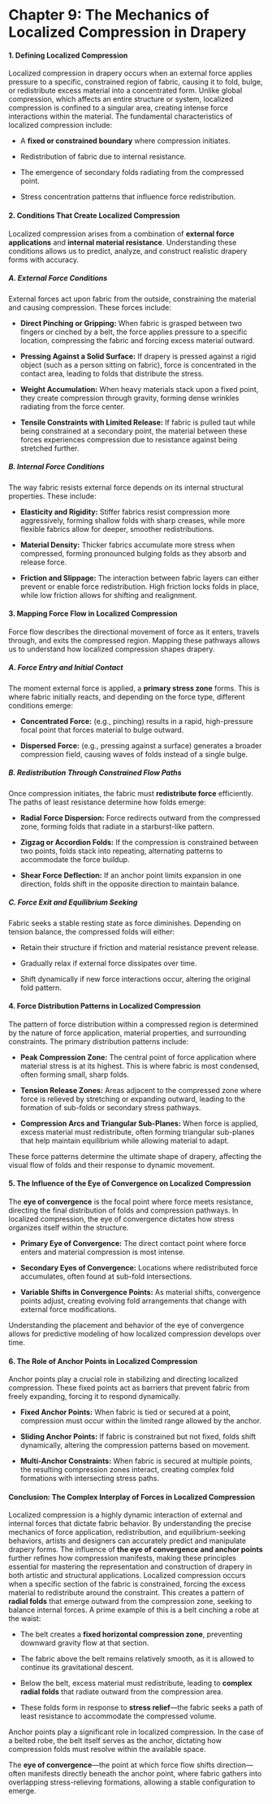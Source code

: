 # Chapter 9: **The Mechanics of Localized Compression in Drapery**

#### **1. Defining Localized Compression**

Localized compression in drapery occurs when an external force applies pressure to a specific, constrained region of fabric, causing it to fold, bulge, or redistribute excess material into a concentrated form. Unlike global compression, which affects an entire structure or system, localized compression is confined to a singular area, creating intense force interactions within the material. The fundamental characteristics of localized compression include:

- A **fixed or constrained boundary** where compression initiates.
    
- Redistribution of fabric due to internal resistance.
    
- The emergence of secondary folds radiating from the compressed point.
    
- Stress concentration patterns that influence force redistribution.
    

#### **2. Conditions That Create Localized Compression**

Localized compression arises from a combination of **external force applications** and **internal material resistance**. Understanding these conditions allows us to predict, analyze, and construct realistic drapery forms with accuracy.

##### **A. External Force Conditions**

External forces act upon fabric from the outside, constraining the material and causing compression. These forces include:

- **Direct Pinching or Gripping:** When fabric is grasped between two fingers or cinched by a belt, the force applies pressure to a specific location, compressing the fabric and forcing excess material outward.
    
- **Pressing Against a Solid Surface:** If drapery is pressed against a rigid object (such as a person sitting on fabric), force is concentrated in the contact area, leading to folds that distribute the stress.
    
- **Weight Accumulation:** When heavy materials stack upon a fixed point, they create compression through gravity, forming dense wrinkles radiating from the force center.
    
- **Tensile Constraints with Limited Release:** If fabric is pulled taut while being constrained at a secondary point, the material between these forces experiences compression due to resistance against being stretched further.
    

##### **B. Internal Force Conditions**

The way fabric resists external force depends on its internal structural properties. These include:

- **Elasticity and Rigidity:** Stiffer fabrics resist compression more aggressively, forming shallow folds with sharp creases, while more flexible fabrics allow for deeper, smoother redistributions.
    
- **Material Density:** Thicker fabrics accumulate more stress when compressed, forming pronounced bulging folds as they absorb and release force.
    
- **Friction and Slippage:** The interaction between fabric layers can either prevent or enable force redistribution. High friction locks folds in place, while low friction allows for shifting and realignment.
    

#### **3. Mapping Force Flow in Localized Compression**

Force flow describes the directional movement of force as it enters, travels through, and exits the compressed region. Mapping these pathways allows us to understand how localized compression shapes drapery.

##### **A. Force Entry and Initial Contact**

The moment external force is applied, a **primary stress zone** forms. This is where fabric initially reacts, and depending on the force type, different conditions emerge:

- **Concentrated Force:** (e.g., pinching) results in a rapid, high-pressure focal point that forces material to bulge outward.
    
- **Dispersed Force:** (e.g., pressing against a surface) generates a broader compression field, causing waves of folds instead of a single bulge.
    

##### **B. Redistribution Through Constrained Flow Paths**

Once compression initiates, the fabric must **redistribute force** efficiently. The paths of least resistance determine how folds emerge:

- **Radial Force Dispersion:** Force redirects outward from the compressed zone, forming folds that radiate in a starburst-like pattern.
    
- **Zigzag or Accordion Folds:** If the compression is constrained between two points, folds stack into repeating, alternating patterns to accommodate the force buildup.
    
- **Shear Force Deflection:** If an anchor point limits expansion in one direction, folds shift in the opposite direction to maintain balance.
    

##### **C. Force Exit and Equilibrium Seeking**

Fabric seeks a stable resting state as force diminishes. Depending on tension balance, the compressed folds will either:

- Retain their structure if friction and material resistance prevent release.
    
- Gradually relax if external force dissipates over time.
    
- Shift dynamically if new force interactions occur, altering the original fold pattern.
    

#### **4. Force Distribution Patterns in Localized Compression**

The pattern of force distribution within a compressed region is determined by the nature of force application, material properties, and surrounding constraints. The primary distribution patterns include:

- **Peak Compression Zone:** The central point of force application where material stress is at its highest. This is where fabric is most condensed, often forming small, sharp folds.
    
- **Tension Release Zones:** Areas adjacent to the compressed zone where force is relieved by stretching or expanding outward, leading to the formation of sub-folds or secondary stress pathways.
    
- **Compression Arcs and Triangular Sub-Planes:** When force is applied, excess material must redistribute, often forming triangular sub-planes that help maintain equilibrium while allowing material to adapt.
    

These force patterns determine the ultimate shape of drapery, affecting the visual flow of folds and their response to dynamic movement.

#### **5. The Influence of the Eye of Convergence on Localized Compression**

The **eye of convergence** is the focal point where force meets resistance, directing the final distribution of folds and compression pathways. In localized compression, the eye of convergence dictates how stress organizes itself within the structure.

- **Primary Eye of Convergence:** The direct contact point where force enters and material compression is most intense.
    
- **Secondary Eyes of Convergence:** Locations where redistributed force accumulates, often found at sub-fold intersections.
    
- **Variable Shifts in Convergence Points:** As material shifts, convergence points adjust, creating evolving fold arrangements that change with external force modifications.
    

Understanding the placement and behavior of the eye of convergence allows for predictive modeling of how localized compression develops over time.

#### **6. The Role of Anchor Points in Localized Compression**

Anchor points play a crucial role in stabilizing and directing localized compression. These fixed points act as barriers that prevent fabric from freely expanding, forcing it to respond dynamically.

- **Fixed Anchor Points:** When fabric is tied or secured at a point, compression must occur within the limited range allowed by the anchor.
    
- **Sliding Anchor Points:** If fabric is constrained but not fixed, folds shift dynamically, altering the compression patterns based on movement.
    
- **Multi-Anchor Constraints:** When fabric is secured at multiple points, the resulting compression zones interact, creating complex fold formations with intersecting stress paths.
    

#### **Conclusion: The Complex Interplay of Forces in Localized Compression**

Localized compression is a highly dynamic interaction of external and internal forces that dictate fabric behavior. By understanding the precise mechanics of force application, redistribution, and equilibrium-seeking behaviors, artists and designers can accurately predict and manipulate drapery forms. The influence of **the eye of convergence and anchor points** further refines how compression manifests, making these principles essential for mastering the representation and construction of drapery in both artistic and structural applications.
Localized compression occurs when a specific section of the fabric is constrained, forcing the excess material to redistribute around the constraint. This creates a pattern of **radial folds** that emerge outward from the compression zone, seeking to balance internal forces. A prime example of this is a belt cinching a robe at the waist:

- The belt creates a **fixed horizontal compression zone**, preventing downward gravity flow at that section.
    
- The fabric above the belt remains relatively smooth, as it is allowed to continue its gravitational descent.
    
- Below the belt, excess material must redistribute, leading to **complex radial folds** that radiate outward from the compression area.
    
- These folds form in response to **stress relief**—the fabric seeks a path of least resistance to accommodate the compressed volume.
    

Anchor points play a significant role in localized compression. In the case of a belted robe, the belt itself serves as the anchor, dictating how compression folds must resolve within the available space.

The **eye of convergence**—the point at which force flow shifts direction—often manifests directly beneath the anchor point, where fabric gathers into overlapping stress-relieving formations, allowing a stable configuration to emerge.
